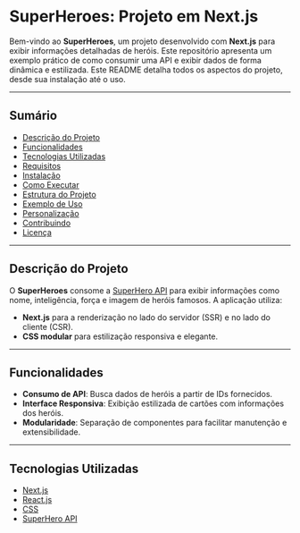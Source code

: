 # **SuperHeroes: Projeto em Next.js**

Bem-vindo ao **SuperHeroes**, um projeto desenvolvido com **Next.js** para exibir informações detalhadas de heróis. Este repositório apresenta um exemplo prático de como consumir uma API e exibir dados de forma dinâmica e estilizada. Este README detalha todos os aspectos do projeto, desde sua instalação até o uso.

---

## **Sumário**
- [Descrição do Projeto](#descrição-do-projeto)
- [Funcionalidades](#funcionalidades)
- [Tecnologias Utilizadas](#tecnologias-utilizadas)
- [Requisitos](#requisitos)
- [Instalação](#instalação)
- [Como Executar](#como-executar)
- [Estrutura do Projeto](#estrutura-do-projeto)
- [Exemplo de Uso](#exemplo-de-uso)
- [Personalização](#personalização)
- [Contribuindo](#contribuindo)
- [Licença](#licença)

---

## **Descrição do Projeto**

O **SuperHeroes** consome a [SuperHero API](https://superheroapi.com/) para exibir informações como nome, inteligência, força e imagem de heróis famosos. A aplicação utiliza:
- **Next.js** para a renderização no lado do servidor (SSR) e no lado do cliente (CSR).
- **CSS modular** para estilização responsiva e elegante.

---

## **Funcionalidades**

- **Consumo de API**: Busca dados de heróis a partir de IDs fornecidos.
- **Interface Responsiva**: Exibição estilizada de cartões com informações dos heróis.
- **Modularidade**: Separação de componentes para facilitar manutenção e extensibilidade.

---

## **Tecnologias Utilizadas**

- [Next.js](https://nextjs.org/)
- [React.js](https://reactjs.org/)
- [CSS](https://developer.mozilla.org/en-US/docs/Web/CSS)
- [SuperHero API](https://superheroapi.com/)

